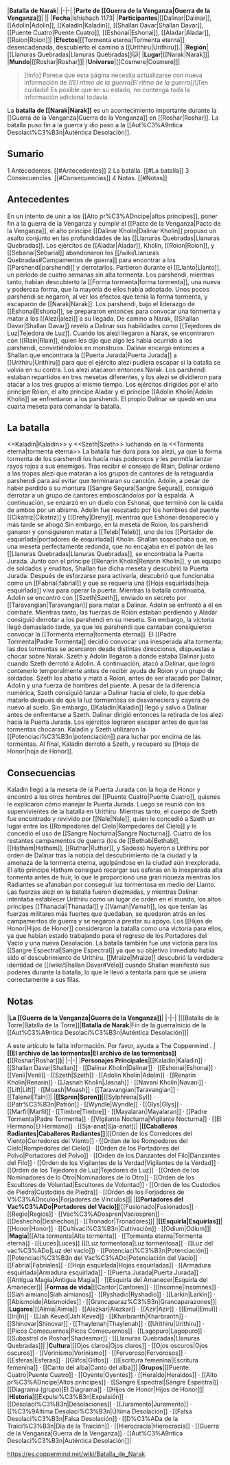 

|**Batalla de Narak**|
|-|-|
|**Parte de [[Guerra de la Venganza\|Guerra de la Venganza]]**|
||
|**Fecha**|Ishishach 1173|
|**Participantes**|[[Dalinar\|Dalinar]], [[Adolin\|Adolin]], [[Kaladin\|Kaladin]], [[Shallan Davar\|Shallan Davar]], [[Puente Cuatro\|Puente Cuatro]], [[Eshonai\|Eshonai]], [[Aladar\|Aladar]], [[Roion\|Roion]]|
|**Efectos**|[[Tormenta eterna\|Tormenta eterna]] desencadenada, descubierto el camino a [[Urithiru\|Urithiru]].|
|**Región**|[[Llanuras Quebradas\|Llanuras Quebradas]]🐱︎|
|**Lugar**|[[Narak\|Narak]]|
|**Mundo**|[[Roshar\|Roshar]]|
|**Universo**|[[Cosmere\|Cosmere]]|

> [!info] Parece que esta página necesita actualizarse con nueva información de *[[El ritmo de la guerra\|El ritmo de la guerra]]*!¡Ten cuidado! Es posible que en su estado, no contenga toda la información adicional todavía.

La **batalla de [[Narak\|Narak]]** es un acontecimiento importante durante la [[Guerra de la Venganza\|Guerra de la Venganza]] en [[Roshar\|Roshar]]. La batalla puso fin a la guerra y dio paso a la [[Aut%C3%A9ntica Desolaci%C3%B3n\|Auténtica Desolación]].

## Sumario

1 Antecedentes. [[#Antecedentes]] 
2 La batalla. [[#La batalla]] 
3 Consecuencias. [[#Consecuencias]] 
4 Notas. [[#Notas]] 


## Antecedentes
En un intento de unir a los [[Alto pr%C3%ADncipe\|altos príncipes]], poner fin a la guerra de la Venganza y cumplir el [[Pacto de la Venganza\|Pacto de la Venganza]], el alto príncipe [[Dalinar Kholin\|Dalinar Kholin]] propuso un asalto conjunto en las profundidades de las [[Llanuras Quebradas\|Llanuras Quebradas]]. Los ejércitos de [[Aladar\|Aladar]], Kholin, [[Roion\|Roion]], y [[Sebarial\|Sebarial]] abandonaron los [[/wiki/Llanuras Quebradas#Campamentos de guerra]] para encontrar a los [[Parshendi\|parshendi]] y derrotarlos. Partieron durante el [[Llanto\|Llanto]], un período de cuatro semanas sin alta tormenta.
Los parshendi, mientras tanto, habían descubierto la [[Forma tormenta\|forma tormenta]], una nueva y poderosa forma, que la mayoría de ellos había adoptado. Unos pocos parshendi se negaron, al ver los efectos que tenía la forma tormenta, y escaparon de [[Narak\|Narak]]. Los parshendi, bajo el liderazgo de [[Eshonai\|Eshonai]], se prepararon entonces para convocar una tormenta y matar a los [[Alezi\|alezi]] a su llegada.
De camino a Narak, [[Shallan Davar\|Shallan Davar]] reveló a Dalinar sus habilidades como [[Tejedores de Luz\|Tejedora de Luz]]. Cuando los alezi llegaron a Narak, se encontraron con [[Rlain\|Rlain]], quien les dijo que algo les había ocurrido a los parshendi, convirtiéndolos en monstruos. Dalinar encargó entonces a Shallan que encontrara la [[Puerta Jurada\|Puerta Jurada]] a [[Urithiru\|Urithiru]] para que el ejército alezi pudiera escapar si la batalla se volvía en su contra.
Los alezi atacaron entonces Narak. Los parshendi estaban repartidos en tres mesetas diferentes, y los alezi se dividieron para atacar a los tres grupos al mismo tiempo. Los ejércitos dirigidos por el alto príncipe Roion, el alto príncipe Aladar y el príncipe [[Adolin Kholin\|Adolin Kholin]] se enfrentaron a los parshendi. El propio Dalinar se quedó en una cuarta meseta para comandar la batalla.

## La batalla
  <<Kaladin\|Kaladin>> y <<Szeth\|Szeth>> luchando en la <<Tormenta eterna\|tormenta eterna>>
La batalla fue dura para los alezi, ya que la forma tormenta de los parshendi los hacía más poderosos y les permitía lanzar rayos rojos a sus enemigos. Tras recibir el consejo de Rlain, Dalinar ordenó a las tropas alezi que mataran a los grupos de cantores de la retaguardia parshendi para así evitar que terminaran su canción. Adolin, a pesar de haber perdido a su montura [[Sangre Segura\|Sangre Segura]], consiguió derrotar a un grupo de cantores emboscándolos por la espalda. A continuación, se enzarzó en un duelo con Eshonai, que terminó con la caída de ambos por un abismo. Adolin fue rescatado por los hombres del puente [[Cikatriz\|Cikatriz]] y [[Drehy\|Drehy]], mientras que Eshonai desapareció y más tarde se ahogó.Sin embargo, en la meseta de Roion, los parshendi ganaron y consiguieron matar a [[Teleb\|Teleb]], uno de los [[Portador de esquirlada\|portadores de esquirlada]] Kholin.
Shallan sospechaba que, en una meseta perfectamente redonda, que no encajaba en el patrón de las [[Llanuras Quebradas\|Llanuras Quebradas]], se encontraba la Puerta Jurada. Junto con el príncipe [[Renarin Kholin\|Renarin Kholin]], y un equipo de soldados y eruditos, Shallan fue dicha meseta y descubrió la Puerta Jurada. Después de esforzarse para activarla, descubrió que funcionaba como un [[Fabrial\|fabrial]] y que se requería una [[Hoja esquirlada\|hoja esquirlada]] viva para operar la puerta.
Mientras la batalla continuaba, Adolin se encontró con [[Szeth\|Szeth]], enviado en secreto por [[Taravangian\|Taravangian]] para matar a Dalinar. Adolin se enfrentó a él en combate. Mientras tanto, las fuerzas de Roion estaban perdiendo y Aladar consiguió derrotar a los parshendi en su meseta. Sin embargo, la victoria llegó demasiado tarde, ya que los parshendi que cantaban consiguieron convocar la [[Tormenta eterna\|tormenta eterna]]. El [[Padre Tormenta\|Padre Tormenta]] decidió convocar una inesperada alta tormenta; las dos tormentas se acercaron desde distintas direcciones, dispuestas a chocar sobre Narak.
Szeth y Adolin llegaron a donde estaba Dalinar justo cuando Szeth derrotó a Adolin. A continuación, atacó a Dalinar, que logró contenerlo temporalmente antes de recibir ayuda de Roion y un grupo de soldados. Szeth los abatió y mató a Roion, antes de ser atacado por Dalinar, Adolin y una fuerza de hombres del puente. A pesar de la diferencia numérica, Szeth consiguió lanzar a Dalinar hacia el cielo, lo que debía matarlo después de que la luz tormentosa se desvaneciera y cayera de nuevo al suelo. Sin embargo, [[Kaladin\|Kaladin]] llegó y salvó a Dalinar antes de enfrentarse a Szeth. Dalinar dirigió entonces la retirada de los alezi hacia la Puerta Jurada. Los ejércitos lograron escapar antes de que las tormentas chocaran. Kaladin y Szeth utilizaron la [[Potenciaci%C3%B3n\|potenciación]] para luchar por encima de las tormentas. Al final, Kaladin derrotó a Szeth, y recuperó su [[Hoja de Honor\|hoja de Honor]].

## Consecuencias
Kaladin llegó a la meseta de la Puerta Jurada con la hoja de Honor y encontró a los otros hombres del [[Puente Cuatro\|Puente Cuatro]], quienes le explicaron cómo manejar la Puerta Jurada. Luego se reunió con los supervivientes de la batalla en Urithiru.
Mientras tanto, el cuerpo de Szeth fue encontrado y revivido por [[Nale\|Nale]], quien le concedió a Szeth un lugar entre los [[Rompedores del Cielo\|Rompedores del Cielo]] y le concedió el uso de [[Sangre Nocturna\|Sangre Nocturna]].
Cuatro de los restantes campamentos de guerra (los de [[Bethab\|Bethab]], [[Hatham\|Hatham]], [[Ruthar\|Ruthar]], y Sadeas) huyeron a Urithiru por orden de Dalinar tras la noticia del descubrimiento de la ciudad y la amenaza de la tormenta eterna, agolpándose en la ciudad aún inexplorada. El alto príncipe Hatham consiguió recargar sus esferas en la inesperada alta tormenta antes de huir, lo que le proporcionó una gran riqueza mientras los Radiantes se afanaban por conseguir luz tormentosa en medio del Llanto.
Las fuerzas alezi en la batalla fueron diezmadas, y mientras Dalinar intentaba establecer Urithiru como un lugar de orden en el mundo, los altos príncipes [[Thanadal\|Thanadal]] y [[Vamah\|Vamah]], los que tenían las fuerzas militares más fuertes que quedaban, se quedaron atrás en los campamentos de guerra y se negaron a prestar su apoyo.
Los [[Hijos de Honor\|Hijos de Honor]] consideraron la batalla como una victoria para ellos, ya que habían estado trabajando para el regreso de los Portadores del Vacío y una nueva Desolación.
La batalla también fue una victoria para los [[Sangre Espectral\|Sangre Espectral]] ya que su objetivo inmediato había sido el descubrimiento de Urithiru. [[Mraize\|Mraize]] descubrió la verdadera identidad de [[/wiki/Shallan Davar#Velo]] cuando Shallan manifestó sus poderes durante la batalla, lo que le llevó a tentarla para que se uniera correctamente a sus filas.

## Notas
|**La [[Guerra de la Venganza\|Guerra de la Venganza]]**|
|-|-|
|[[Batalla de la Torre\|Batalla de la Torre]]|**Batalla de Narak**|Fin de la guerraInicio de la [[Aut%C3%A9ntica Desolaci%C3%B3n\|Auténtica Desolación]]|


A este artículo le falta información. Por favor, ayuda a The Coppermind .
|**[[El archivo de las tormentas\|El archivo de las tormentas]] (**[[Roshar\|Roshar]]**)**|
|-|-|
|**Personajes Principales**|[[Kaladin\|Kaladin]] · [[Shallan Davar\|Shallan]] · [[Dalinar Kholin\|Dalinar]] · [[Eshonai\|Eshonai]] · [[Venli\|Venli]] · [[Szeth\|Szeth]] · [[Adolin Kholin\|Adolin]] · [[Renarin Kholin\|Renarin]] · [[Jasnah Kholin\|Jasnah]] · [[Navani Kholin\|Navani]] · [[Lift\|Lift]] · [[Moash\|Moash]] · [[Taravangian\|Taravangian]] · [[Talenel\|Taln]]|
|**[[Spren\|Spren]]**|[[Sylphrena\|Syl]] · [[Patr%C3%B3n\|Patrón]] · [[Wyndle\|Wyndle]] · [[Glys\|Glys]] · [[Marfil\|Marfil]] · [[Timbre\|Timbre]] · [[Mayalaran\|Mayalaran]] · [[Padre Tormenta\|Padre Tormenta]] · [[Vigilante Nocturna\|Vigilante Nocturna]] · [[El Hermano\|El Hermano]] · [[Sja-anat\|Sja-anat]]|
|**[[Caballeros Radiantes\|Caballeros Radiantes]]**|[[Orden de los Corredores del Viento\|Corredores del Viento]] · [[Orden de los Rompedores del Cielo\|Rompedores del Cielo]] · [[Orden de los Portadores del Polvo\|Portadores del Polvo]] · [[Orden de los Danzantes del Filo\|Danzantes del Filo]] · [[Orden de los Vigilantes de la Verdad\|Vigilantes de la Verdad]] · [[Orden de los Tejedores de Luz\|Tejedores de Luz]] · [[Orden de los Nominadores de lo Otro\|Nominadores de lo Otro]] · [[Orden de los Escultores de Voluntad\|Escultores de Voluntad]] · [[Orden de los Custodios de Piedra\|Custodios de Piedra]] · [[Orden de los Forjadores de V%C3%ADnculos\|Forjadores de Vínculos]]|
|**[[Portadores del Vac%C3%ADo\|Portadores del Vacío]]**|[[Fusionado\|Fusionados]] · [[Regio\|Regios]] · [[Vac%C3%ADospren\|Vacíospren]] · [[Deshecho\|Deshechos]] · [[Tronador\|Tronadores]]|
|**[[Esquirla\|Esquirlas]]**|[[Honor\|Honor]] · [[Cultivaci%C3%B3n\|Cultivación]] · [[Odium\|Odium]]|
|**Magia**|[[Alta tormenta\|Alta tormenta]] · [[Tormenta eterna\|Tormenta eterna]] · [[Luces\|Luces]] ([[Luz tormentosa\|Luz tormentosa]] · [[Luz del vac%C3%ADo\|Luz del vacío]]) · [[Potenciaci%C3%B3n\|Potenciación]] · [[Potenciaci%C3%B3n del Vac%C3%ADo\|Potenciación del Vacío]] · [[Fabrial\|Fabriales]] · [[Hoja esquirlada\|Hojas esquirladas]] · [[Armadura esquirlada\|Armadura esquirlada]] · [[Puerta Jurada\|Puerta Jurada]] · [[Antigua Magia\|Antigua Magia]] · [[Esquirla del Amanecer\|Esquirla del Amanecer]]|
|**Formas de vida**|[[Cantor\|Cantores]] · [[Insomne\|Insomnes]] · [[Siah aimiano\|Siah aimianos]] · [[Ryshadio\|Ryshadio]] · [[Larkin\|Larkin]] · [[Abismoide\|Abismoides]] · [[Grancaparaz%C3%B3n\|Grancaparazones]]|
|**Lugares**|[[Aimia\|Aimia]] · [[Alezkar\|Alezkar]] · [[Azir\|Azir]] · [[Emul\|Emul]] · [[Iri\|Iri]] · [[Jah Keved\|Jah Keved]] · [[Kharbranth\|Kharbranth]] · [[Shinovar\|Shinovar]] · [[Thaylenah\|Thaylenah]] · [[Urithiru\|Urithiru]] · [[Picos Comecuernos\|Picos Comecuernos]] · [[Lagopuro\|Lagopuro]] · [[Subastral de Roshar\|Shadesmar]] · [[Llanuras Quebradas\|Llanuras Quebradas]]|
|**Cultura**|[[Ojos claros\|Ojos claros]] · [[Ojos oscuros\|Ojos oscuros]] · [[Vorinismo\|Vorinismo]] · [[Fervoroso\|Fervorosos]] · [[Esferas\|Esferas]] · [[Glifos\|Glifos]] · [[Escritura femenina\|Escritura femenina]] · [[Canto del alba\|Canto del alba]]|
|**Grupos**|[[Puente Cuatro\|Puente Cuatro]] · [[Oyente\|Oyentes]] · [[Heraldo\|Heraldos]] · [[Alto pr%C3%ADncipe\|Altos príncipes]] · [[Sangre Espectral\|Sangre Espectral]] · [[Diagrama (grupo)\|El Diagrama]] · [[Hijos de Honor\|Hijos de Honor]]|
|**Historia**|[[Expulsi%C3%B3n\|Expulsión]] · [[Desolaci%C3%B3n\|Desolaciones]] · [[Juramento\|Juramento]] · [[%C3%9Altima Desolaci%C3%B3n\|Última Desolación]] · [[Falsa Desolaci%C3%B3n\|Falsa Desolación]] · [[D%C3%ADa de la Traici%C3%B3n\|Día de la Traición]] · [[Hierocracia\|Hierocracia]] · [[Guerra de la Venganza\|Guerra de la Venganza]] · [[Aut%C3%A9ntica Desolaci%C3%B3n\|Auténtica Desolación]]|



https://es.coppermind.net/wiki/Batalla_de_Narak
